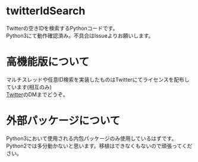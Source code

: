 # twitterIdSearch
Twitterの空きIDを検索するPythonコードです。  
Python3にて動作確認済み。不具合はIssueよりお願いします。  

# 高機能版について
マルチスレッドや任意ID検索を実装したものはTwitterにてライセンスを配布しています(相互のみ)  
[Twitter](https://twitter.com/Kohe_Ioroi)のDMまでどうぞ。

# 外部パッケージについて
Python3において使用される内包パッケージのみ使用しているはずです。  
Python2では多分動かないと思います。移植はできなくもないので頑張ってください。